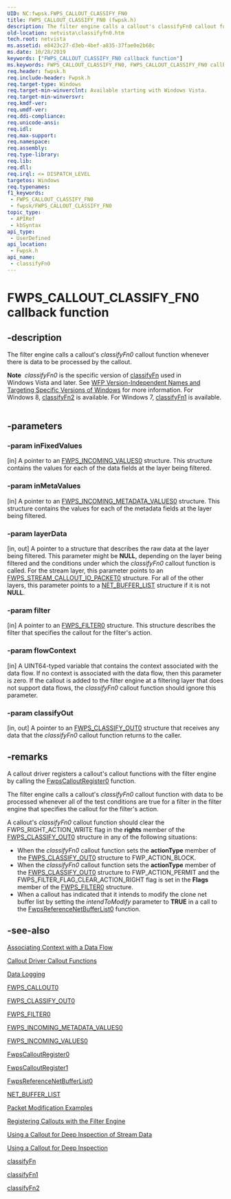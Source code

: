 ```yaml
---
UID: NC:fwpsk.FWPS_CALLOUT_CLASSIFY_FN0
title: FWPS_CALLOUT_CLASSIFY_FN0 (fwpsk.h)
description: The filter engine calls a callout's classifyFn0 callout function whenever there is data to be processed by the callout.Note  classifyFn0 is the specific version of classifyFn used in Windows Vista and later.
old-location: netvista\classifyfn0.htm
tech.root: netvista
ms.assetid: e8423c27-d3eb-4bef-a835-37fae0e2b68c
ms.date: 10/28/2019
keywords: ["FWPS_CALLOUT_CLASSIFY_FN0 callback function"]
ms.keywords: FWPS_CALLOUT_CLASSIFY_FN0, FWPS_CALLOUT_CLASSIFY_FN0 callback, classifyFn0, classifyFn0 callback function [Network Drivers Starting with Windows Vista], fwpsk/classifyFn0, netvista.classifyfn0, wfp_ref_2_funct_4_callout_402ad3d3-74db-4024-8dcb-50459ab669c7.xml
req.header: fwpsk.h
req.include-header: Fwpsk.h
req.target-type: Windows
req.target-min-winverclnt: Available starting with Windows Vista.
req.target-min-winversvr: 
req.kmdf-ver: 
req.umdf-ver: 
req.ddi-compliance: 
req.unicode-ansi: 
req.idl: 
req.max-support: 
req.namespace: 
req.assembly: 
req.type-library: 
req.lib: 
req.dll: 
req.irql: <= DISPATCH_LEVEL
targetos: Windows
req.typenames: 
f1_keywords:
 - FWPS_CALLOUT_CLASSIFY_FN0
 - fwpsk/FWPS_CALLOUT_CLASSIFY_FN0
topic_type:
 - APIRef
 - kbSyntax
api_type:
 - UserDefined
api_location:
 - Fwpsk.h
api_name:
 - classifyFn0
---
```


# FWPS_CALLOUT_CLASSIFY_FN0 callback function


## -description

The filter engine calls a callout's 
  <i>classifyFn0</i> callout function whenever there is data to be processed by the callout.
<div class="alert"><b>Note</b>  <i>classifyFn0</i> is the specific version of <a href="/windows-hardware/drivers/ddi/_netvista/">classifyFn</a> used in Windows Vista and later. See <a href="/windows/desktop/FWP/wfp-version-independent-names-and-targeting-specific-versions-of-windows">WFP Version-Independent Names and Targeting Specific Versions of Windows</a> for more information. For Windows 8, <a href="/windows-hardware/drivers/ddi/fwpsk/nc-fwpsk-fwps_callout_classify_fn2">classifyFn2</a> is available. For Windows 7, <a href="/windows-hardware/drivers/ddi/fwpsk/nc-fwpsk-fwps_callout_classify_fn1">classifyFn1</a> is available.</div><div> </div>

## -parameters

### -param inFixedValues 

[in]
A pointer to an 
     <a href="/windows/win32/api/fwpstypes/ns-fwpstypes-fwps_incoming_values0">FWPS_INCOMING_VALUES0</a> structure. This
     structure contains the values for each of the data fields at the layer being filtered.

### -param inMetaValues 

[in]
A pointer to an 
     <a href="/windows-hardware/drivers/ddi/fwpsk/ns-fwpsk-fwps_incoming_metadata_values0_">
     FWPS_INCOMING_METADATA_VALUES0</a> structure. This structure contains the values for each of the
     metadata fields at the layer being filtered.

### -param layerData 

[in, out]
A pointer to a structure that describes the raw data at the layer being filtered. This parameter
     might be <b>NULL</b>, depending on the layer being filtered and the conditions under which the 
     <i>classifyFn0</i> callout function is called. For the stream layer, this parameter points to an 
     <a href="/windows-hardware/drivers/ddi/fwpsk/ns-fwpsk-fwps_stream_callout_io_packet0_">
     FWPS_STREAM_CALLOUT_IO_PACKET0</a> structure. For all of the other layers, this parameter points to a 
     <a href="/windows-hardware/drivers/ddi/nbl/ns-nbl-net_buffer_list">NET_BUFFER_LIST</a> structure if it is not
     <b>NULL</b>.

### -param filter 

[in]
A pointer to an 
     <a href="/windows/win32/api/fwpstypes/ns-fwpstypes-fwps_filter0">FWPS_FILTER0</a> structure. This structure
     describes the filter that specifies the callout for the filter's action.

### -param flowContext 

[in]
A UINT64-typed variable that contains the context associated with the data flow. If no context is
     associated with the data flow, then this parameter is zero. If the callout is added to the filter engine
     at a filtering layer that does not support data flows, the 
     <i>classifyFn0</i> callout function should ignore this parameter.

### -param classifyOut 

[in, out]
A pointer to an 
     <a href="/windows/win32/api/fwpstypes/ns-fwpstypes-fwps_classify_out0">FWPS_CLASSIFY_OUT0</a> structure that
     receives any data that the 
     <i>classifyFn0</i> callout function returns to the caller.

## -remarks

A callout driver registers a callout's callout functions with the filter engine by calling the 
    <a href="/windows-hardware/drivers/ddi/fwpsk/nf-fwpsk-fwpscalloutregister0">FwpsCalloutRegister0</a> function.

The filter engine calls a callout's 
    <i>classifyFn0</i> callout function with data to be processed whenever all of the test conditions are true
    for a filter in the filter engine that specifies the callout for the filter's action.

A callout's 
    <i>classifyFn0</i> callout function should clear the FWPS_RIGHT_ACTION_WRITE flag in the 
    <b>rights</b> member of the 
    <a href="/windows/win32/api/fwpstypes/ns-fwpstypes-fwps_classify_out0">FWPS_CLASSIFY_OUT0</a> structure in any of
    the following situations:

<ul>
<li>
When the 
      <i>classifyFn0</i> callout function sets the 
      <b>actionType</b> member of the 
      <a href="/windows/win32/api/fwpstypes/ns-fwpstypes-fwps_classify_out0">FWPS_CLASSIFY_OUT0</a> structure to
      FWP_ACTION_BLOCK.

</li>
<li>
When the 
      <i>classifyFn0</i> callout function sets the 
      <b>actionType</b> member of the 
      <a href="/windows/win32/api/fwpstypes/ns-fwpstypes-fwps_classify_out0">FWPS_CLASSIFY_OUT0</a> structure to
      FWP_ACTION_PERMIT and the FWPS_FILTER_FLAG_CLEAR_ACTION_RIGHT flag is set in the 
      <b>Flags</b> member of the 
      <a href="/windows/win32/api/fwpstypes/ns-fwpstypes-fwps_filter0">FWPS_FILTER0</a> structure.

</li>
<li>
When a callout has indicated that it intends to modify the clone net buffer list by setting the 
      <i>intendToModify</i> parameter to <b>TRUE</b> in a call to the 
      <a href="/windows-hardware/drivers/ddi/fwpsk/nf-fwpsk-fwpsreferencenetbufferlist0">FwpsReferenceNetBufferList0</a> function.

</li>
</ul>

## -see-also

<a href="/windows-hardware/drivers/network/associating-context-with-a-data-flow">Associating Context with a Data Flow</a>



<a href="/windows-hardware/drivers/ddi/_netvista/">Callout Driver Callout Functions</a>



<a href="/windows-hardware/drivers/network/data-logging">Data Logging</a>



<a href="/windows-hardware/drivers/ddi/fwpsk/ns-fwpsk-fwps_callout0_">FWPS_CALLOUT0</a>



<a href="/windows/win32/api/fwpstypes/ns-fwpstypes-fwps_classify_out0">FWPS_CLASSIFY_OUT0</a>



<a href="/windows/win32/api/fwpstypes/ns-fwpstypes-fwps_filter0">FWPS_FILTER0</a>



<a href="/windows-hardware/drivers/ddi/fwpsk/ns-fwpsk-fwps_incoming_metadata_values0_">
   FWPS_INCOMING_METADATA_VALUES0</a>



<a href="/windows/win32/api/fwpstypes/ns-fwpstypes-fwps_incoming_values0">FWPS_INCOMING_VALUES0</a>



<a href="/windows-hardware/drivers/ddi/fwpsk/nf-fwpsk-fwpscalloutregister0">FwpsCalloutRegister0</a>



<a href="/windows-hardware/drivers/ddi/fwpsk/nf-fwpsk-fwpscalloutregister1">FwpsCalloutRegister1</a>



<a href="/windows-hardware/drivers/ddi/fwpsk/nf-fwpsk-fwpsreferencenetbufferlist0">FwpsReferenceNetBufferList0</a>



<a href="/windows-hardware/drivers/ddi/nbl/ns-nbl-net_buffer_list">NET_BUFFER_LIST</a>



<a href="/windows-hardware/drivers/network/packet-modification-examples">Packet Modification Examples</a>



<a href="/windows-hardware/drivers/network/registering-callouts-with-the-filter-engine">Registering Callouts with the Filter Engine</a>



<a href="/windows-hardware/drivers/network/using-a-callout-for-deep-inspection-of-stream-data">Using a Callout
    for Deep Inspection of Stream Data</a>



<a href="/windows-hardware/drivers/network/using-a-callout-for-deep-inspection">Using a Callout for Deep Inspection</a>



<a href="/windows-hardware/drivers/ddi/_netvista/">classifyFn</a>



<a href="/windows-hardware/drivers/ddi/fwpsk/nc-fwpsk-fwps_callout_classify_fn1">classifyFn1</a>



<a href="/windows-hardware/drivers/ddi/fwpsk/nc-fwpsk-fwps_callout_classify_fn2">classifyFn2</a>